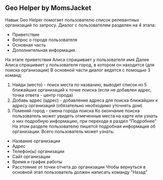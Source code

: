 Geo Helper by MomsJacket
-----------
Навык Geo Helper помогает пользователю список релевантных организаций по запросу.
Диалог с пользователем разделен на 4 этапа: 
* Приветствие
* Вопрос о городе пользователя
* Основная часть
* Дополнительная информация. 

На этапе приветствия Алиса спрашивает у пользователя имя
Далее Алиса спрашивает у пользователя город, в котором он находится (для поиска организации)
В основной части диалог ведется с помощью 3 команд:
1. Найди (место) - поиск места по названию, выводит список из 5 ближайших организаций к точке поиска (если не добавлен адрес, точка ответа - центр города)
2. Добавь адрес (адрес) - добавление адреса для поиска ближайших к адресу организаций (обязательно необходимо уточнять дом)
3. Поменяй город - смена города поиска
Ко окончание поиска пользователь может увидеть отмеченные места на карте или узнать о них подробную информацию, при переходе в раздел "Подробнее"
На этом разделе пользователю пишется подробная информация об организации.
Всего пользователь может узнать:
* Название организации
* Адрес
* Телефон(ы) организации
* Сайт организации
* Время и график работы
* Расстояние от точки отчета до организации
Чтобы вернуться в основной этап пользователь должен написать команду "Назад"
